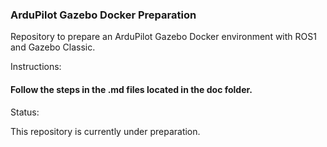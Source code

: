 ### ArduPilot Gazebo Docker Preparation

Repository to prepare an ArduPilot Gazebo Docker environment with ROS1 and Gazebo Classic.

Instructions:

#### Follow the steps in the .md files located in the doc folder.

Status:

This repository is currently under preparation.
